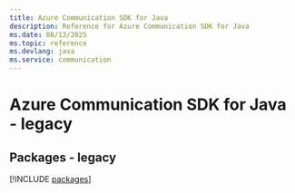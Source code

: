 ```yaml
---
title: Azure Communication SDK for Java
description: Reference for Azure Communication SDK for Java
ms.date: 08/13/2025
ms.topic: reference
ms.devlang: java
ms.service: communication
---
```

# Azure Communication SDK for Java - legacy
## Packages - legacy
[!INCLUDE [packages](communication-index.md)]